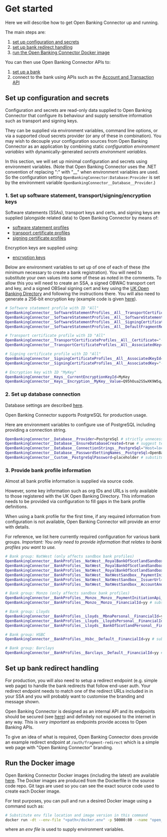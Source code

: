# Get started

Here we will describe how to get Open Banking Connector up and running.

The main steps are:

1. [set up configuration and secrets](#set-up-configuration-and-secrets)
2. [set up bank redirect handling](#set-up-bank-redirect-handling)
3. [run the Open Banking Connector Docker image](#run-the-docker-image)

You can then use Open Banking Connector APIs to:

1. [set up a bank](../apis/bank-configuration/set-up-a-bank.md)
2. connect to the bank using APIs such as the [Account and Transaction API](../apis/account-and-transaction/README.md)

## Set up configuration and secrets

Configuration and secrets are read-only data supplied to Open Banking Connector that configure its behaviour and supply sensitive information such as transport and signing keys.

They can be supplied via environment variables, command line options, or via a supported cloud secrets provider (or any of these in combination). You may wish to decouple your configuration sources from Open Banking Connector as an application by combining static *configuration environment variables* with dynamically-generated *secrets environment variables*.

In this section, we will set up minimal configuration and secrets using environment variables. (Note that Open Banking Connector uses the .NET convention of replacing ":" with "__" when environment variables are used. So the configuration setting `OpenBankingConnector:Database:Provider` is set by the environment variable `OpenBankingConnector__Database__Provider`.)

### 1. Set up software statement, transport/signing/encryption keys

Software statements (SSAs), transport keys and certs, and signing keys are supplied (alongside related data) to Open Banking Connector by means of:

- [software statement profiles](../configuration/software-statement-profiles-settings.md)
- [transport certificate profiles](../configuration/transport-certificate-profiles-settings.md)
- [signing certificate profiles](../configuration/signing-certificate-profiles-settings.md)

Encryption keys are supplied using:

- [encryption keys](../configuration/encryption-keys-settings.md)

Below are environment variables to set up of one of each of these (the minimum necessary to create a bank registration). You will need to substitute your own values into some of these as noted in the comments. To allow this you will need to create an SSA, a signed OBWAC transport cert and key, and a signed OBSeal signing cert and key using the [UK Open Banking Directory](https://directory.openbanking.org.uk/s/login/) and following the instructions there. You will also need to generate a 256-bit encryption key (example code is given [here](../configuration/encryption-keys-settings.md#encryption-keys-settings)).

```bash
# Software statement profile with ID "All"
OpenBankingConnector__SoftwareStatementProfiles__All__TransportCertificateProfileId=All # instruction to use transport certificate profile with ID "All"
OpenBankingConnector__SoftwareStatementProfiles__All__SoftwareStatement=a.b.c # substitute your software statement assertion (SSA)
OpenBankingConnector__SoftwareStatementProfiles__All__SigningCertificateProfileId=All # instruction to use signing certificate profile with ID "All"
OpenBankingConnector__SoftwareStatementProfiles__All__DefaultFragmentRedirectUrl=https://example.com/auth/fragment-redirect # substitute your default redirect URL (must match one in your included in your SSA)

# Transport certificate profile with ID "All"
OpenBankingConnector__TransportCertificateProfiles__All__Certificate="-----BEGIN CERTIFICATE-----\nline1\nline2\n-----END CERTIFICATE-----\n" # substitute your OBWAC transport certificate
OpenBankingConnector__TransportCertificateProfiles__All__AssociatedKey="-----BEGIN PRIVATE KEY-----\nline1\nline2\n-----END PRIVATE KEY-----\n" # substitute the key associated with your OBWAC transport certificate

# Signing certificate profile with ID "All"
OpenBankingConnector__SigningCertificateProfiles__All__AssociatedKeyId=xyz # substitute the key ID (kid) associated with your OBSeal signing certificate to allow certificate lookup (obtain the key ID from UK Open Banking Directory)
OpenBankingConnector__SigningCertificateProfiles__All__AssociatedKey="-----BEGIN PRIVATE KEY-----\nline1\nline2\n-----END PRIVATE KEY-----\n" # substitute the key associated with your OBSeal signing certificate

# Encryption key with ID "MyKey"
OpenBankingConnector__Keys__CurrentEncryptionKeyId=MyKey
OpenBankingConnector__Keys__Encryption__MyKey__Value=Q95hOua2S5wXK9W5q/j0+1xIThOSbGhUl2Wano2uTc4= # substitute your base64-encoded 256-bit encryption key (see text for link to example generation code)
```

### 2. Set up database connection

Database settings are described [here](../configuration/database-settings.md).

Open Banking Connector supports PostgreSQL for production usage.

Here are environment variables to configure use of PostgreSQL including providing a connection string.

```bash
OpenBankingConnector__Database__Provider=PostgreSql # strictly unnecessary as this is the default
OpenBankingConnector__Database__EnsureDatabaseCreated=true # suggest temporarily true to allow Open Banking Connector to create database on first use
OpenBankingConnector__Database__ConnectionStrings__PostgreSql="Host=localhost;Database=test;Username=postgres" # substitute your connection string without password
OpenBankingConnector__Database__PasswordSettingNames__PostgreSql=OpenBankingConnector:Custom:PostgreSqlPassword # substitute name of environment variable providing database password
OpenBankingConnector__Custom__PostgreSqlPassword=placeholder # substitute name/value with database password environment variable
```

### 3. Provide bank profile information

Almost all bank profile information is supplied via source code.

However, some key information such as org IDs and URLs is only available to those registered with the UK Open Banking Directory. This information needs to be provided via configuration to fill gaps in the bank profile definitions.

When using a bank profile for the first time, if any required information from configuration is not available, Open Banking Connector will provide an error with details.

For reference, we list here currently required configuration for various bank groups. *Important: You only need to provide information that relates to bank profiles you want to use.*

```bash
# Bank group: NatWest (only affects sandbox bank profiles)
OpenBankingConnector__BankProfiles__NatWest__RoyalBankOfScotlandSandbox__PaymentInitiationApi__BaseUrl=xx # substitute value
OpenBankingConnector__BankProfiles__NatWest__RoyalBankOfScotlandSandbox__IssuerUrl=xx # substitute value
OpenBankingConnector__BankProfiles__NatWest__RoyalBankOfScotlandSandbox__AccountAndTransactionApi__BaseUrl=xx # substitute value
OpenBankingConnector__BankProfiles__NatWest__NatWestSandbox__PaymentInitiationApi__BaseUrl=xx # substitute value
OpenBankingConnector__BankProfiles__NatWest__NatWestSandbox__IssuerUrl=xx # substitute value
OpenBankingConnector__BankProfiles__NatWest__NatWestSandbox__AccountAndTransactionApi__BaseUrl=xx # substitute value

# Bank group: Monzo (only affects sandbox bank profiles)
OpenBankingConnector__BankProfiles__Monzo__Monzo__PaymentInitiationApi__ApiVersion=VersionZZ # substitute value
OpenBankingConnector__BankProfiles__Monzo__Monzo__FinancialId=yy # substitute value

# Bank group: Lloyds
OpenBankingConnector__BankProfiles__Lloyds__MbnaPersonal__FinancialId=yy # substitute value
OpenBankingConnector__BankProfiles__Lloyds__LloydsPersonal__FinancialId=yy # substitute value
OpenBankingConnector__BankProfiles__Lloyds__BankOfScotlandPersonal__FinancialId=yy # substitute value

# Bank group: HSBC
OpenBankingConnector__BankProfiles__Hsbc__Default__FinancialId=yy # substitute value

# Bank group: Barclays
OpenBankingConnector__BankProfiles__Barclays__Default__FinancialId=yy # substitute value
```

## Set up bank redirect handling

For production, you will also need to setup a redirect endpoint (e.g. simple web page) to handle the bank redirects that follow end-user auth. Your redirect endpoint needs to match one of the redirect URLs included in in your SSA and you will probably want to customise the branding and message shown.

Open Banking Connector is designed as an internal API and its endpoints should be secured (see [here](../apis/README.md#security)) and definitely not exposed to the internet in any way. This is *very important* as endpoints provide access to Open Banking APIs.

To give an idea of what is required, Open Banking Connector does provide an example redirect endpoint at `/auth/fragment-redirect` which is a simple web page with "Open Banking Connector" branding.

## Run the Docker image

Open Banking Connector Docker images (including the latest) are available [here](https://github.com/finlabsuk/open-banking-connector/pkgs/container/open-banking-connector-web-app). The Docker images are produced from the Dockerfile in the source code repo. Git tags are used so you can see the exact source code used to create each Docker image.

For test purposes, you can pull and run a desired Docker image using a command such as:
```bash
# Substitute env file location and image version in this command
docker run -dt --env-file "<path>/docker.env" -p 50000:80 --name "open_banking_connector" ghcr.io/finlabsuk/open-banking-connector-web-app:x.y.z
```
where an *env file* is used to supply environment variables.
